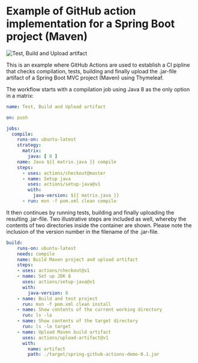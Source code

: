 # Example of GitHub action implementation for a Spring Boot project (Maven)

![Test, Build and Upload artifact](https://github.com/miverboven/spring-github-actions-demo/workflows/Test,%20Build%20and%20Upload%20artifact/badge.svg)

This is an example where GitHub Actions are used to establish a CI pipline that checks compilation, tests, building and finally upload the .jar-file artifact of a Spring Boot MVC project (Maven) using Thymeleaf.

The workflow starts with a compilation job using Java 8 as the only option in a matrix:

```yaml
name: Test, Build and Upload artifact

on: push

jobs:
  compile:
    runs-on: ubuntu-latest
    strategy:
      matrix:
        java: [ 8 ]
    name: Java ${{ matrix.java }} compile
    steps:
      - uses: actions/checkout@master
      - name: Setup java
        uses: actions/setup-java@v1
        with:
          java-version: ${{ matrix.java }}
      - run: mvn -f pom.xml clean compile
```

It then continues by running tests, building and finally uploading the resulting .jar-file. Two illustrative steps are included as well, whereby the contents of two directories inside the container are shown. Please note the inclusion of the version number in the filename of the .jar-file.

```yaml
build:
    runs-on: ubuntu-latest
    needs: compile
    name: Build Maven project and upload artifact
    steps:
    - uses: actions/checkout@v1
    - name: Set up JDK 8
      uses: actions/setup-java@v1
      with:
        java-version: 8
    - name: Build and test project
      run: mvn -f pom.xml clean install
    - name: Show contents of the current working directory
      run: ls -la
    - name: Show contents of the target directory
      run: ls -la target
    - name: Upload Maven build artifact
      uses: actions/upload-artifact@v1
      with:
        name: artifact
        path: ./target/spring-github-actions-demo-0.1.jar
```